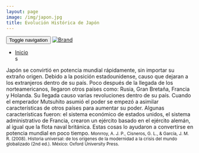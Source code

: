 ```yaml
---
layout: page
image: /img/japon.jpg
title: Evolución Histórica de Japón
---
```

<nav class="navbar navbar-inverse navbar-translucent navbar-fixed-top" id="navbar">
	<div class="container-fluid">
	    <div class="navbar-header">
		    <button type="button" class="navbar-toggle collapsed" data-toggle="collapse" data-target="#bs-example-navbar-collapse-1" aria-expanded="false">
	        <span class="sr-only">Toggle navigation</span>
	        <span class="icon-bar"></span>
	        <span class="icon-bar"></span>
	        <span class="icon-bar"></span>
	      </button>
	      <a class="navbar-brand" href="{{site.github.url}}">
	        <img alt="Brand" src="{{site.github.url}}{{site.icon}}">
	      </a>
	    </div>
	    <!-- Collect the nav links, forms, and other content for toggling -->
	    <div class="collapse navbar-collapse" id="bs-example-navbar-collapse-1">
	      <ul class="nav navbar-nav">
		    <li><a href="{{site.github.url}}">Inicio</a></li>s
	      </ul>
	    </div><!-- /.navbar-collapse -->
	</div>
</nav>
Japón se convirtió en potencia mundial rápidamente, sin importar su extraño origen. Debido a la posición estadounidense, causo que dejaran a los extranjeros dentro de su país. Poco después de la llegada de los norteamericanos, llegaron otros países como: Rusia, Gran Bretaña, Francia y Holanda. Su llegada causo varias revoluciones dentro de su país. Cuando el emperador Mutsuhito asumió el poder se empezó a asimilar características de otros países para aumentar su poder. Algunas características fueron: el sistema económico de estados unidos, el sistema administrativo de Francia, crearon un ejército basado en el ejército alemán, al igual que la flota naval británica. Estas cosas lo ayudaron a convertirse en potencia mundial en poco tiempo.


<small class="bib">
Monrroy, A. J. P., Cisneros, G. L., & García, J. M. R. (2008). Historia universal: de los orígenes de la modernidad a la crisis del mundo globalizado (2nd ed.). México: Oxford University Press.
</small>
